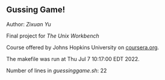 ## Gussing Game!
Author: *Zixuan Yu* 

Final project for *The Unix Workbench*

Course offered by Johns Hopkins University on [coursera.org](https://www.coursera.org/).

The makefile was run at Thu Jul  7 10:17:00 EDT 2022.

Number of lines in *guessinggame.sh*:
22
